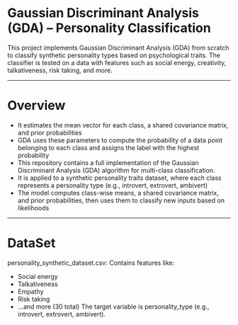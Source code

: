 # Gaussian Discriminant Analysis (GDA) – Personality Classification
 
This project implements Gaussian Discriminant Analysis (GDA) from scratch to classify synthetic personality types based on psychological traits. The classifier is tested on a data with features such as social energy, creativity, talkativeness, risk taking, and more.

---

# Overview

- It estimates the mean vector for each class, a shared covariance matrix, and prior probabilities
- GDA uses these parameters to compute the probability of a data point belonging to each class and assigns the label with the highest probability
- This repository contains a full implementation of the Gaussian Discriminant Analysis (GDA) algorithm for multi-class classification.
- It is applied to a synthetic personality traits dataset, where each class represents a personality type (e.g., introvert, extrovert, ambivert)
- The model computes class-wise means, a shared covariance matrix, and prior probabilities, then uses them to classify new inputs based on likelihoods

---

# DataSet

personality_synthetic_dataset.csv: Contains features like:
- Social energy
- Talkativeness
- Empathy
- Risk taking
- ...and more (30 total)
The target variable is personality_type (e.g., introvert, extrovert, ambivert).
